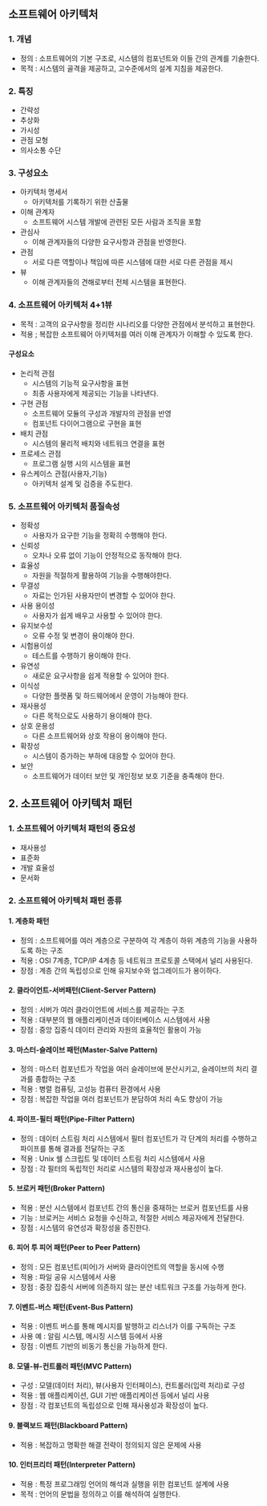 ## 소프트웨어 아키텍처
### 1. 개념
- 정의 : 소프트웨어의 기본 구조로, 시스템의 컴포넌트와 이들 간의 관계를 기술한다.
- 목적 : 시스템의 골격을 제공하고, 고수준에서의 설계 지침을 제공한다.
### 2. 특징
- 간략성
- 추상화
- 가시성
- 관점 모형
- 의사소통 수단
### 3. 구성요소
- 아키텍처 명세서
  - 아키텍처를 기록하기 위한 산출물
- 이해 관계자
  - 소프트웨어 시스템 개발에 관련된 모든 사람과 조직을 포함
- 관심사
  - 이해 관계자들의 다양한 요구사항과 관점을 반영한다.
- 관점
  - 서로 다른 역할이나 책임에 따른 시스템에 대한 서로 다른 관점을 제시
- 뷰
  - 이해 관계자들의 견해로부터 전체 시스템을 표현한다.

### 4. 소프트웨어 아키텍처 4+1뷰
- 목적 : 고객의 요구사항을 정리한 시나리오를 다양한 관점에서 분석하고 표현한다.
- 적용 ; 복잡한 소프트웨어 아키텍처를 여러 이해 관계자가 이해할 수 있도록 한다.

#### 구성요소
- 논리적 관점
  - 시스템의 기능적 요구사항을 표현
  - 최종 사용자에게 제공되는 기능을 나타낸다.
- 구현 관점
  - 소프트웨어 모듈의 구성과 개발자의 관점을 반영
  - 컴포넌트 다이어그램으로 구현을 표현
- 배치 관점
  - 시스템의 물리적 배치와 네트워크 연결을 표현
- 프로세스 관점
  - 프로그램 실행 시의 시스템을 표현
- 유스케이스 관점(사용자,기능)
  - 아키텍처 설계 및 검증을 주도한다.

### 5. 소프트웨어 아키텍처 품질속성
- 정확성
  - 사용자가 요구한 기능을 정확히 수행해야 한다.
- 신뢰성
  - 오차나 오류 없이 기능이 안정적으로 동작해야 한다.
- 효율성
  - 자원을 적절하게 활용하여 기능을 수행해야한다.
- 무결성
  - 자료는 인가된 사용자만이 변경할 수 있어야 한다.
- 사용 용이성
  - 사용자가 쉽게 배우고 사용할 수 있어야 한다.
- 유지보수성
  - 오류 수정 및 변경이 용이해야 한다.
- 시험용이성
  - 테스트를 수행하기 용이해야 한다.
- 유연성
  - 새로운 요구사항을 쉽게 적용할 수 있어야 한다.
- 이식성
  - 다양한 플랫폼 및 하드웨어에서 운영이 가능해야 한다.
- 재사용성
  - 다른 목적으로도 사용하기 용이해야 한다.
- 상호 운용성
  - 다른 소프트웨어와 상호 작용이 용이해야 한다.
- 확장성
  - 시스템이 증가하는 부하에 대응할 수 있어야 한다.
- 보안
  - 소프트웨어가 데이터 보안 및 개인정보 보호 기준을 충족해야 한다.

## 2. 소프트웨어 아키텍처 패턴
### 1. 소프트웨어 아키텍처 패턴의 중요성
- 재사용성
- 표준화
- 개발 효율성
- 문서화
### 2. 소프트웨어 아키텍처 패턴 종류
#### 1. 계층화 패턴
- 정의 : 소프트웨어를 여러 계층으로 구분하여 각 계층이 하위 계층의 기능을 사용하도록 하는 구조
- 적용 : OSI 7계층, TCP/IP 4계층 등 네트워크 프로토콜 스택에서 널리 사용된다.
- 장점 : 계층 간의 독립성으로 인해 유지보수와 업그레이드가 용이하다.

#### 2. 클라이언트-서버패턴(Client-Server Pattern)
- 정의 : 서버가 여러 클라이언트에 서비스를 제공하는 구조
- 적용 : 대부분의 웹 애플리케이션과 데이터베이스 시스템에서 사용
- 장점 : 중앙 집중식 데이터 관리와 자원의 효율적인 활용이 가능 

#### 3. 마스터-슬레이브 패턴(Master-Salve Pattern)
- 정의 : 마스터 컴포넌트가 작업을 여러 슬레이브에 분산시키고, 슬레이브의 처리 결과를 종합하는 구조
- 적용 : 병렬 컴퓨팅, 고성능 컴퓨터 환경에서 사용
- 장점 : 복잡한 작업을 여러 컴포넌트가 분담하여 처리 속도 향상이 가능

#### 4. 파이프-필터 패턴(Pipe-Filter Pattern)
- 정의 : 데이터 스트림 처리 시스템에서 필터 컴포넌트가 각 단계의 처리를 수행하고 파이프를 통해 결과를 전달하는 구조
- 적용 : Unix 쉘 스크립트 및 데이터 스트림 처리 시스템에서 사용
- 장점 : 각 필터의 독립적인 처리로 시스템의 확장성과 재사용성이 높다.

#### 5. 브로커 패턴(Broker Pattern)
- 적용 : 분산 시스템에서 컴포넌트 간의 통신을 중재하는 브로커 컴포넌트를 사용
- 기능 : 브로커는 서비스 요청을 수신하고, 적절한 서비스 제공자에게 전달한다.
- 장점 : 시스템의 유연성과 확장성을 증진한다.


#### 6. 피어 투 피어 패턴(Peer to Peer Pattern)
- 정의 : 모든 컴포넌트(피어)가 서버와 클라이언트의 역할을 동시에 수행
- 적용 : 파일 공유 시스템에서 사용
- 장점 : 중장 집중식 서버에 의존하지 않는 분산 네트워크 구조를 가능하게 한다.

#### 7. 이벤트-버스 패턴(Event-Bus Pattern)
- 적용 : 이벤트 버스를 통해 메시지를 발행하고 리스너가 이를 구독하는 구조
- 사용 예 : 알림 시스템, 메시징 시스템 등에서 사용
- 장점 : 이벤트 기반의 비동기 통신을 가능하게 한다.

#### 8. 모델-뷰-컨트롤러 패턴(MVC Pattern)
- 구성 : 모델(데이터 처리), 뷰(사용자 인터페이스), 컨트롤러(입력 처리)로 구성
- 적용 : 웹 애플리케이션, GUI 기반 애플리케이션 등에서 널리 사용
- 장점 : 각 컴포넌트의 독립성으로 인해 재사용성과 확장성이 높다.

#### 9. 블랙보드 패턴(Blackboard Pattern)
- 적용 : 복잡하고 명확한 해결 전략이 정의되지 않은 문제에 사용

#### 10. 인터프리터 패턴(Interpreter Pattern)
- 적용 : 특정 프로그래밍 언어의 해석과 실행을 위한 컴포넌트 설계에 사용
- 목적 : 언어의 문법을 정의하고 이를 해석하여 실행한다.



























